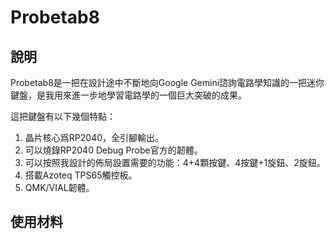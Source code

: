 # Probetab8

## 說明

Probetab8是一把在設計途中不斷地向Google Gemini諮詢電路學知識的一把迷你鍵盤，是我用來進一步地學習電路學的一個巨大突破的成果。

這把鍵盤有以下幾個特點：
1. 晶片核心爲RP2040，全引腳輸出。
2. 可以燒錄RP2040 Debug Probe官方的韌體。
3. 可以按照我設計的佈局設置需要的功能：4+4顆按鍵、4按鍵+1旋鈕、2旋鈕。
4. 搭載Azoteq TPS65觸控板。
5. QMK/VIAL韌體。

## 使用材料


